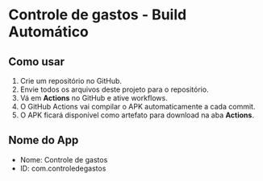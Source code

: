 
# Controle de gastos - Build Automático

## Como usar
1. Crie um repositório no GitHub.
2. Envie todos os arquivos deste projeto para o repositório.
3. Vá em **Actions** no GitHub e ative workflows.
4. O GitHub Actions vai compilar o APK automaticamente a cada commit.
5. O APK ficará disponível como artefato para download na aba **Actions**.

## Nome do App
- Nome: Controle de gastos
- ID: com.controledegastos
